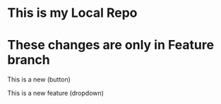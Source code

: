 # This is my Local Repo
# These changes are only in Feature branch
<p>This is a new (button) </p>
<p>This is a new feature (dropdown)</p>